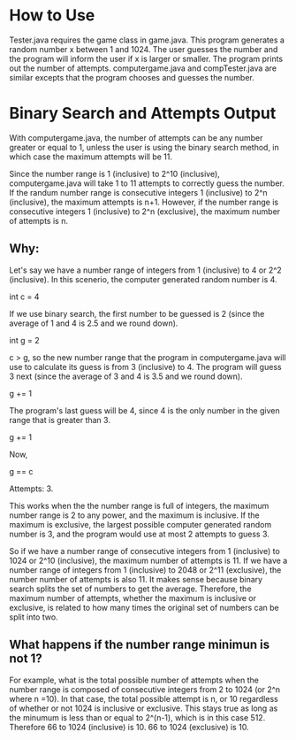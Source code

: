 How to Use
=============================
Tester.java requires the game class in game.java. This program generates a random number x between 1 and 1024. The user guesses the number and the program will inform the user if x is larger or smaller. The program prints out the number of attempts.
computergame.java and compTester.java are similar excepts that the program chooses and guesses the number.

Binary Search and Attempts Output
=============================
With computergame.java, the number of attempts can be any number greater or equal to 1, unless the user is using the binary search method, in which case the  maximum attempts will be 11. 

Since the number range is 1 (inclusive) to 2^10 (inclusive), computergame.java will take 1 to 11 attempts to correctly guess the number. 
If the randum number range is consecutive integers 1 (inclusive) to 2^n (inclusive), the maximum attempts is n+1.
However, if the number range is consecutive integers 1 (inclusive) to 2^n (exclusive), the maximum number of attempts is n.

Why:
----

Let's say we have a number range of integers from 1 (inclusive) to 4 or 2^2 (inclusive). 
In this scenerio, the computer generated random number is 4.


int c = 4


If we use binary search, the first number to be guessed is 2 (since the average of 1 and 4 is 2.5 and we round down).


int g = 2


c > g, so the new number range that the program in computergame.java will use to calculate its guess is from 3 (inclusive) to 4.
The program will guess 3 next (since the average of 3 and 4 is 3.5 and we round down).


g += 1


The program's last guess will be 4, since 4 is the only number in the given range that is greater than 3.


g += 1


Now, 


g == c


Attempts: 3. 


This works when the the number range is full of integers, the maximum number range is 2 to any power, and the maximum is inclusive.
If the maximum is exclusive, the largest possible computer generated random number is 3, and the program would use at most 2 attempts to guess 3. 

So if we have a number range of consecutive integers from 1 (inclusive) to 1024 or 2^10 (inclusive), the maximum number of attempts is 11.
If we have a number range of integers from 1 (inclusive) to 2048 or 2^11 (exclusive), the number number of attempts is also 11.
It makes sense because binary search splits the set of numbers to get the average. Therefore, the maximum number of attempts, whether the maximum is inclusive or exclusive, is related to how many times the original set of numbers can be split into two.
 
What happens if the number range minimun is not 1?
----------------------------------------------
For example, what is the total possible number of attempts when the number range is composed of consecutive integers from 2 to 1024 (or 2^n where n =10).
In that case, the total possible attempt is n, or 10 regardless of whether or not 1024 is inclusive or exclusive.
This stays true as long as the minumum is less than or equal to 2^(n-1), which is in this case 512.
Therefore 66 to 1024 (inclusive) is 10.
66 to 1024 (exclusive) is 10.





